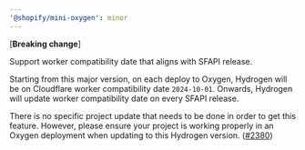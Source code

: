 ```yaml
---
'@shopify/mini-oxygen': minor
---
```


[**Breaking change**]

Support worker compatibility date that aligns with SFAPI release.

Starting from this major version, on each deploy to Oxygen, Hydrogen will be on Cloudflare worker compatibility date `2024-10-01`. Onwards, Hydrogen will update worker compatibility date on every SFAPI release.

There is no specific project update that needs to be done in order to get this feature. However, please ensure your project is working properly in an Oxygen deployment when updating to this Hydrogen version. ([#2380](https://github.com/Shopify/hydrogen/pull/2380))

